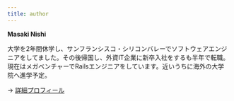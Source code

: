```yaml
---
title: author
---
```


**Masaki Nishi**


大学を2年間休学し、サンフランシスコ・シリコンバレーでソフトウェアエンジニアをしてました。その後帰国し、外資IT企業に新卒入社をするも半年で転職。現在はメガベンチャーでRailsエンジニアをしています。近いうちに海外の大学院へ進学予定。

→ [詳細プロフィール](/about/)